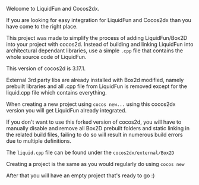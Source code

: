 Welcome to LiquidFun and Cocos2dx.

If you are looking for easy integration for LiquidFun and Cocos2dx than you have come to the right place.

This project was made to simplify the process of adding LiquidFun/Box2D into your project with cocos2d.
Instead of building and linking LiquidFun into architectural dependant libraries, use a simple `.cpp` file
that contains the whole source code of LiquidFun.

This version of cocos2d is 3.17.1.

External 3rd party libs are already installed with Box2d modified, namely prebuilt libraries and all .cpp
file from LiquidFun is removed except for the liquid.cpp file which contains everything.

When creating a new project using `cocos new...` using this cocos2dx version you will get LiquidFun
already integrated.

If you don't want to use this forked version of cocos2d, you will have to manually disable and remove
all Box2D prebuilt folders and static linking in the related build files, failing to do so will result in numerous
build errors due to multiple definitions.

The `liquid.cpp` file can be found under the `cocos2dx/external/Box2D` 

Creating a project is the same as you would regularly do using `cocos new`

After that you will have an empty project that's ready to go :)

